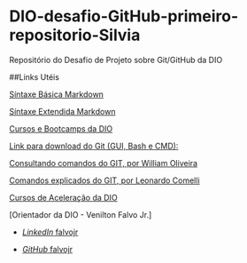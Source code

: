 # DIO-desafio-GitHub-primeiro-repositorio-Silvia
Repositório do Desafio de Projeto sobre Git/GitHub da DIO


##Links Utéis

[Síntaxe Básica Markdown](Https://www.markdownguide.org/basic-syntax/)

[Síntaxe Extendida Markdown](https://www.markdownguide.org/extended-syntax/)

[Cursos e Bootcamps da DIO](https://web.dio.me/home)

[Link para download do Git (GUI, Bash e CMD):](https://git-scm.com/downloads)

[Consultando comandos do GIT, por William Oliveira](https://woliveiras.com.br/posts/comandos-mais-utilizados-no-git/)

[Comandos explicados do GIT, por Leonardo Comelli](https://gist.github.com/leocomelli/2545add34e4fec21ec16#remover-diret%C3%B3rio)

[Cursos de Aceleração da DIO](https://web.dio.me/accelerations)

[Orientador da DIO - Venilton Falvo Jr.]

* [*LinkedIn* falvojr](https://linkedin.com/in/falvojr)
  
* [*GitHub* falvojr](https://github.com/falvojr)
